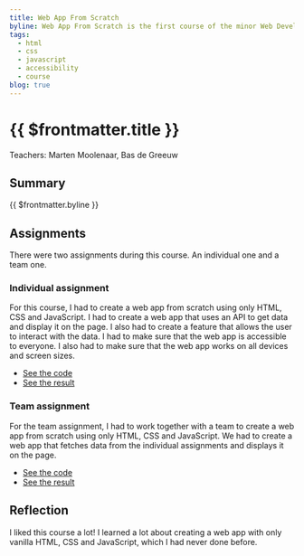 ```yaml
---
title: Web App From Scratch
byline: Web App From Scratch is the first course of the minor Web Development at the HvA. The course is about creating a web app from scratch using only HTML, CSS and JavaScript.
tags:
  - html
  - css
  - javascript
  - accessibility
  - course
blog: true
---
```


# {{ $frontmatter.title }}

Teachers: Marten Moolenaar, Bas de Greeuw

## Summary

{{ $frontmatter.byline }}

## Assignments

There were two assignments during this course. An individual one and a team one.

### Individual assignment

For this course, I had to create a web app from scratch using only HTML, CSS and JavaScript. I had to create a web app that uses an API to get data and display it on the page. I also had to create a feature that allows the user to interact with the data. I had to make sure that the web app is accessible to everyone. I also had to make sure that the web app works on all devices and screen sizes.

- [See the code](https://github.com/mtdvlpr/web-app-from-scratch-2324)
- [See the result](https://mtdvlpr.github.io/web-app-from-scratch-2324/)

### Team assignment

For the team assignment, I had to work together with a team to create a web app from scratch using only HTML, CSS and JavaScript. We had to create a web app that fetches data from the individual assignments and displays it on the page.

- [See the code](https://github.com/mtdvlpr/web-app-from-scratch-2324-team)
- [See the result](https://mtdvlpr.github.io/web-app-from-scratch-2324-team/)

## Reflection

I liked this course a lot! I learned a lot about creating a web app with only vanilla HTML, CSS and JavaScript, which I had never done before.
